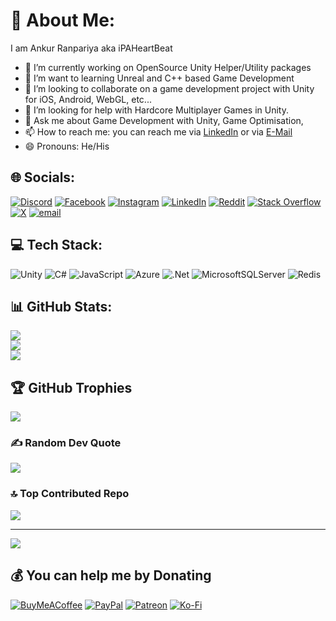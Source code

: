 # 💫 About Me:
I am Ankur Ranpariya aka iPAHeartBeat

- 🔭 I’m currently working on OpenSource Unity Helper/Utility packages
- 🌱 I’m want to learning Unreal and C++ based Game Development
- 👯 I’m looking to collaborate on a game development project with Unity for iOS, Android, WebGL, etc...
- 🤔 I’m looking for help with Hardcore Multiplayer Games in Unity.
- 💬 Ask me about Game Development with Unity, Game Optimisation, 
- 📫 How to reach me: you can reach me via [LinkedIn](https://www.linkedin.com/in/paheartbeat/) or via [E-Mail](ankur@outlook.com)
- 😄 Pronouns: He/His<br>


## 🌐 Socials:
[![Discord](https://img.shields.io/badge/Discord-%237289DA.svg?logo=discord&logoColor=white)](https://discord.gg/D98cUAKg) [![Facebook](https://img.shields.io/badge/Facebook-%231877F2.svg?logo=Facebook&logoColor=white)](https://facebook.com/iPAHeartBeat) [![Instagram](https://img.shields.io/badge/Instagram-%23E4405F.svg?logo=Instagram&logoColor=white)](https://instagram.com/ipaheartbeat) [![LinkedIn](https://img.shields.io/badge/LinkedIn-%230077B5.svg?logo=linkedin&logoColor=white)](https://linkedin.com/in/paheartbeat) [![Reddit](https://img.shields.io/badge/Reddit-%23FF4500.svg?logo=Reddit&logoColor=white)](https://reddit.com/user/paheartbeat) [![Stack Overflow](https://img.shields.io/badge/-Stackoverflow-FE7A16?logo=stack-overflow&logoColor=white)](https://stackoverflow.com/users/3667870) [![X](https://img.shields.io/badge/X-black.svg?logo=X&logoColor=white)](https://x.com/iPAHeartBeat) [![email](https://img.shields.io/badge/Email-D14836?logo=gmail&logoColor=white)](mailto:ankur30884@outlook.com) 

## 💻 Tech Stack:
![Unity](https://img.shields.io/badge/unity-%23000000.svg?style=for-the-badge&logo=unity&logoColor=white) ![C#](https://img.shields.io/badge/c%23-%23239120.svg?style=for-the-badge&logo=csharp&logoColor=white) ![JavaScript](https://img.shields.io/badge/javascript-%23323330.svg?style=for-the-badge&logo=javascript&logoColor=%23F7DF1E) ![Azure](https://img.shields.io/badge/azure-%230072C6.svg?style=for-the-badge&logo=microsoftazure&logoColor=white) ![.Net](https://img.shields.io/badge/.NET-5C2D91?style=for-the-badge&logo=.net&logoColor=white) ![MicrosoftSQLServer](https://img.shields.io/badge/Microsoft%20SQL%20Server-CC2927?style=for-the-badge&logo=microsoft%20sql%20server&logoColor=white) ![Redis](https://img.shields.io/badge/redis-%23DD0031.svg?style=for-the-badge&logo=redis&logoColor=white)

## 📊 GitHub Stats:
![](https://github-readme-stats.vercel.app/api?username=PAHeartBeat&theme=dark&hide_border=false&include_all_commits=true&count_private=true)<br/>
![](https://nirzak-streak-stats.vercel.app/?user=PAHeartBeat&theme=dark&hide_border=false)<br/>
![](https://github-readme-stats.vercel.app/api/top-langs/?username=PAHeartBeat&theme=dark&hide_border=false&include_all_commits=true&count_private=true&layout=compact)

## 🏆 GitHub Trophies
![](https://github-profile-trophy.vercel.app/?username=PAHeartBeat&theme=neon&no-frame=false&no-bg=true&margin-w=4)

### ✍️ Random Dev Quote
![](https://quotes-github-readme.vercel.app/api?type=horizontal&theme=gruvbox)

### 🔝 Top Contributed Repo
![](https://github-contributor-stats.vercel.app/api?username=PAHeartBeat&limit=5&theme=solarized-dark&combine_all_yearly_contributions=true)

---
[![](https://visitcount.itsvg.in/api?id=PAHeartBeat&icon=10&color=8)](https://visitcount.itsvg.in)

## 💰 You can help me by Donating
[![BuyMeACoffee](https://img.shields.io/badge/Buy%20Me%20a%20Coffee-ffdd00?style=for-the-badge&logo=buy-me-a-coffee&logoColor=black)](https://buymeacoffee.com/ipaheartbeat) [![PayPal](https://img.shields.io/badge/PayPal-00457C?style=for-the-badge&logo=paypal&logoColor=white)](https://paypal.me/iPAHeartBeat) [![Patreon](https://img.shields.io/badge/Patreon-F96854?style=for-the-badge&logo=patreon&logoColor=white)](https://patreon.com/iPAHeartBeat) [![Ko-Fi](https://img.shields.io/badge/Ko--fi-F16061?style=for-the-badge&logo=ko-fi&logoColor=white)](https://ko-fi.com/iPAHeartBeat) 
<!-- Proudly created with GPRM ( https://gprm.itsvg.in ) -->
